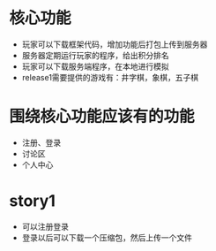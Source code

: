 # 核心功能

* 玩家可以下载框架代码，增加功能后打包上传到服务器
* 服务器定期运行玩家的程序，给出积分排名
* 玩家可以下载服务端程序，在本地进行模拟
* release1需要提供的游戏有：井字棋，象棋，五子棋


# 围绕核心功能应该有的功能

* 注册、登录
* 讨论区
* 个人中心


# story1
* 可以注册登录
* 登录以后可以下载一个压缩包，然后上传一个文件

